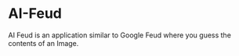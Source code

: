 # AI-Feud
AI Feud is an application similar to Google Feud where you guess the contents of an Image.
